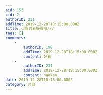 ```yaml
---
aid: 153
cid: 2
authorID: 231
addTime: 2019-12-28T18:15:00.000Z
title: 火影忍者好看吗///
tags: []
comments:
    -
        authorID: 198
        addTime: 2019-12-28T18:15:00.000Z
        content: 好看
    -
        authorID: 231
        addTime: 2019-12-28T18:15:00.000Z
        content: haokan
date: 2019-12-28T18:15:00.000Z
category: 时政
---
```



